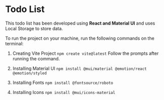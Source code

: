 # Todo List

This todo list has been developed using __React and Material UI__ and uses Local Storage to store data.

To run the project on your machine, run the following commands on the terminal:
1. Creating Vite Project
   ```npm create vite@latest```
   Follow the prompts after running the command.
   
3. Installing Material UI
  ```npm install @mui/material @emotion/react @emotion/styled```

5. Installing Fonts
```npm install @fontsource/roboto```

7. Installing Icons
```npm install @mui/icons-material```
